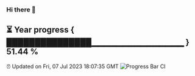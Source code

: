### Hi there 👋
⏳ Year progress { ███████████████▁▁▁▁▁▁▁▁▁▁▁▁▁▁▁ } 51.44 %
---
⏰ Updated on Fri, 07 Jul 2023 18:07:35 GMT
![Progress Bar CI](https://github.com/Moyi321/Moyi321/workflows/Progress%20Bar%20CI/badge.svg)
